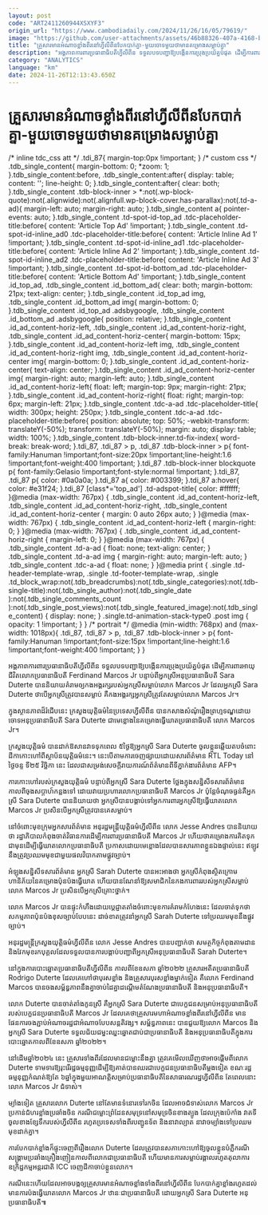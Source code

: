 ```yaml
---
layout: post
code: "ART2411260944XSXYF3"
origin_url: "https://www.cambodiadaily.com/2024/11/26/16/05/79619/"
image: "https://github.com/user-attachments/assets/46b88326-407a-4168-b35d-d9a52f758ab6"
title: "គ្រួសារ​មាន​អំណាច​ខ្លាំង​ពីរ​នៅ​ហ្វីលីពីន​បែកបាក់​គ្នា-មួយ​ចោទ​មួយ​ថា​មាន​គម្រោង​សម្លាប់​គ្នា"
description: "អង្គភាព​ការពារ​ប្រធានាធិបតី​ហ្វីលីពីន ទទួល​បទបញ្ជា​ឱ្យ​បង្កើន​ការ​ប្រុងប្រយ័ត្ន​បំផុត ដើម្បី​ការពារ​អាយុជីវិត​លោក​ប្រធានាធិបតី Ferdinand Marcos Jr បន្ទាប់ពី​អ្នកស្រី​អនុប្រធានាធិបតី Sara Duterte បាន​និយាយ​គំរាម​ឲ្យ​កង​អង្គរក្ស​របស់​អ្នកស្រី​សម្លាប់​លោក Marcos Jr ដែល​អ្នកស្រី Sara Duterte ថា​បើ​អ្នកស្រី​ត្រូវ​បាន​សម្លាប់ គឺ​កង​អង្គរក្ស​អ្នកស្រី​ត្រូវតែ​សម្លាប់​លោក Marcos Jr។"
category: "ANALYTICS"
language: "km"
date: 2024-11-26T12:13:43.650Z
---
```


# គ្រួសារ​មាន​អំណាច​ខ្លាំង​ពីរ​នៅ​ហ្វីលីពីន​បែកបាក់​គ្នា-មួយ​ចោទ​មួយ​ថា​មាន​គម្រោង​សម្លាប់​គ្នា

/\* inline tdc\_css att \*/ .tdi\_87{ margin-top:0px !important; } /\* custom css \*/ .tdb\_single\_content{ margin-bottom: 0; \*zoom: 1; }.tdb\_single\_content:before, .tdb\_single\_content:after{ display: table; content: ''; line-height: 0; }.tdb\_single\_content:after{ clear: both; }.tdb\_single\_content .tdb-block-inner > \*:not(.wp-block-quote):not(.alignwide):not(.alignfull.wp-block-cover.has-parallax):not(.td-a-ad){ margin-left: auto; margin-right: auto; }.tdb\_single\_content a{ pointer-events: auto; }.tdb\_single\_content .td-spot-id-top\_ad .tdc-placeholder-title:before{ content: 'Article Top Ad' !important; }.tdb\_single\_content .td-spot-id-inline\_ad0 .tdc-placeholder-title:before{ content: 'Article Inline Ad 1' !important; }.tdb\_single\_content .td-spot-id-inline\_ad1 .tdc-placeholder-title:before{ content: 'Article Inline Ad 2' !important; }.tdb\_single\_content .td-spot-id-inline\_ad2 .tdc-placeholder-title:before{ content: 'Article Inline Ad 3' !important; }.tdb\_single\_content .td-spot-id-bottom\_ad .tdc-placeholder-title:before{ content: 'Article Bottom Ad' !important; }.tdb\_single\_content .id\_top\_ad, .tdb\_single\_content .id\_bottom\_ad{ clear: both; margin-bottom: 21px; text-align: center; }.tdb\_single\_content .id\_top\_ad img, .tdb\_single\_content .id\_bottom\_ad img{ margin-bottom: 0; }.tdb\_single\_content .id\_top\_ad .adsbygoogle, .tdb\_single\_content .id\_bottom\_ad .adsbygoogle{ position: relative; }.tdb\_single\_content .id\_ad\_content-horiz-left, .tdb\_single\_content .id\_ad\_content-horiz-right, .tdb\_single\_content .id\_ad\_content-horiz-center{ margin-bottom: 15px; }.tdb\_single\_content .id\_ad\_content-horiz-left img, .tdb\_single\_content .id\_ad\_content-horiz-right img, .tdb\_single\_content .id\_ad\_content-horiz-center img{ margin-bottom: 0; }.tdb\_single\_content .id\_ad\_content-horiz-center{ text-align: center; }.tdb\_single\_content .id\_ad\_content-horiz-center img{ margin-right: auto; margin-left: auto; }.tdb\_single\_content .id\_ad\_content-horiz-left{ float: left; margin-top: 9px; margin-right: 21px; }.tdb\_single\_content .id\_ad\_content-horiz-right{ float: right; margin-top: 6px; margin-left: 21px; }.tdb\_single\_content .tdc-a-ad .tdc-placeholder-title{ width: 300px; height: 250px; }.tdb\_single\_content .tdc-a-ad .tdc-placeholder-title:before{ position: absolute; top: 50%; -webkit-transform: translateY(-50%); transform: translateY(-50%); margin: auto; display: table; width: 100%; }.tdb\_single\_content .tdb-block-inner.td-fix-index{ word-break: break-word; }.tdi\_87, .tdi\_87 > p, .tdi\_87 .tdb-block-inner > p{ font-family:Hanuman !important;font-size:20px !important;line-height:1.6 !important;font-weight:400 !important; }.tdi\_87 .tdb-block-inner blockquote p{ font-family:Gelasio !important;font-style:normal !important; }.tdi\_87, .tdi\_87 p{ color: #0a0a0a; }.tdi\_87 a{ color: #003399; }.tdi\_87 a:hover{ color: #e31f24; }.tdi\_87 \[class\*='top\_ad'\] .td-adspot-title{ color: #ffffff; }@media (max-width: 767px) { .tdb\_single\_content .id\_ad\_content-horiz-left, .tdb\_single\_content .id\_ad\_content-horiz-right, .tdb\_single\_content .id\_ad\_content-horiz-center { margin: 0 auto 26px auto; } }@media (max-width: 767px) { .tdb\_single\_content .id\_ad\_content-horiz-left { margin-right: 0; } }@media (max-width: 767px) { .tdb\_single\_content .id\_ad\_content-horiz-right { margin-left: 0; } }@media (max-width: 767px) { .tdb\_single\_content .td-a-ad { float: none; text-align: center; } .tdb\_single\_content .td-a-ad img { margin-right: auto; margin-left: auto; } .tdb\_single\_content .tdc-a-ad { float: none; } }@media print { .single .td-header-template-wrap, .single .td-footer-template-wrap, .single .td\_block\_wrap:not(.tdb\_breadcrumbs):not(.tdb\_single\_categories):not(.tdb-single-title):not(.tdb\_single\_author):not(.tdb\_single\_date ):not(.tdb\_single\_comments\_count ):not(.tdb\_single\_post\_views):not(.tdb\_single\_featured\_image):not(.tdb\_single\_content) { display: none; } .single.td-animation-stack-type0 .post img { opacity: 1 !important; } } /\* portrait \*/ @media (min-width: 768px) and (max-width: 1018px){ .tdi\_87, .tdi\_87 > p, .tdi\_87 .tdb-block-inner > p{ font-family:Hanuman !important;font-size:15px !important;line-height:1.6 !important;font-weight:400 !important; } }

អង្គភាព​ការពារ​ប្រធានាធិបតី​ហ្វីលីពីន ទទួល​បទបញ្ជា​ឱ្យ​បង្កើន​ការ​ប្រុងប្រយ័ត្ន​បំផុត ដើម្បី​ការពារ​អាយុជីវិត​លោក​ប្រធានាធិបតី Ferdinand Marcos Jr បន្ទាប់ពី​អ្នកស្រី​អនុប្រធានាធិបតី Sara Duterte បាន​និយាយ​គំរាម​ឲ្យ​កង​អង្គរក្ស​របស់​អ្នកស្រី​សម្លាប់​លោក Marcos Jr ដែល​អ្នកស្រី Sara Duterte ថា​បើ​អ្នកស្រី​ត្រូវ​បាន​សម្លាប់ គឺ​កង​អង្គរក្ស​អ្នកស្រី​ត្រូវតែ​សម្លាប់​លោក Marcos Jr។

ក្នុង​ស្ថានភាព​ដ៏​រំជើប​នេះ ក្រសួង​យុត្តិធម៌​នៃ​ប្រទេស​ហ្វីលីពីន បាន​កសាង​សំណុំរឿង​ព្រហ្មទណ្ឌ​ដោយ​ចោទ​អនុប្រធានាធិបតី Sara Duterte ជា​មេខ្លោង​នៃ​គម្រោង​ធ្វើ​ឃាត​ប្រធានាធិបតី លោក Marcos Jr។

ក្រសួង​យុត្តិធម៌ បាន​ដាក់​ឱសានវាទ​ទុក​ពេល ៥​ថ្ងៃ​ឱ្យ​អ្នកស្រី Sara Duterte ចូល​ខ្លួន​ឆ្លើយតប​ចំពោះ​ដីកា​កោះហៅ​ពី​ស្ថាប័ន​យុត្តិធម៌​នេះ។ នេះ​បើ​តាម​ការ​ចេញ​ផ្សាយ​ដោយ​សារព័ត៌មាន RTL Today នៅ​ថ្ងៃ​ចន្ទ ទី​២៥ វិច្ឆិកា នេះ ដែល​ជា​សម្រង់​សេចក្តី​រាយការណ៍​ព័ត៌មាន​ពី​ទីភ្នាក់ងារ​ព័ត៌មាន AFP។

ការ​កោះហៅ​របស់​ក្រសួង​យុត្តិធម៌ បន្ទាប់ពី​អ្នកស្រី Sara Duterte ថ្លែង​ក្នុង​សន្និសីទ​សារព័ត៌មាន​កាលពី​ចុង​សប្តាហ៍​កន្លង​ទៅ ដោយ​វាយប្រហារ​លោក​ប្រធានាធិបតី Marcos Jr ប៉ុន្តែ​ចំណុច​ធ្ងន់​គឺ​អ្នកស្រី Sara Duterte បាន​និយាយ​ថា អ្នកស្រី​បាន​បង្គាប់​ទៅ​អ្នក​ការពារ​អ្នកស្រី​ឱ្យ​ធ្វើ​ឃាត​លោក Marcos Jr ប្រសិនបើ​អ្នកស្រី​ត្រូវ​បាន​គេ​សម្លាប់។

នៅ​ចំពោះ​មុខ​ក្រុម​អ្នក​សារព័ត៌មាន អនុរដ្ឋមន្ត្រី​យុត្តិធម៌​ហ្វីលីពីន លោក Jesse Andres បាន​និយាយ​ថា រដ្ឋាភិបាល​កំពុង​ចាត់​វិធានការ​ដើម្បី​ការពារ​ប្រធានាធិបតី Marcos Jr ហើយ​ថា​គម្រោង​ការ​គិត​ទុក​ជា​មុន​ដើម្បី​ធ្វើ​ឃាត​លោក​ប្រធានាធិបតី ប្រកាស​ដោយ​មេខ្លោង​ដែល​បាន​សារភាព​ខ្លួនឯង​ផ្ទាល់​នេះ ឥឡូវ​នឹង​ត្រូវ​ប្រឈមមុខ​ជាមួយ​ផលវិបាក​តាម​ផ្លូវ​ច្បាប់។

អំឡុង​សន្និសីទ​សារព័ត៌មាន អ្នកស្រី Sarah Duterte បាន​អះអាង​ថា អ្នកស្រី​កំពុង​ស្ថិត​ក្រោម​ហានិភ័យ​នៃ​គម្រោង​ប៉ុនប៉ង​ធ្វើ​ឃាត ហើយ​បាន​ណែនាំ​ឱ្យ​សមាជិក​នៃ​កងការពារ​របស់​អ្នកស្រី​សម្លាប់​លោក Marcos Jr ប្រសិនបើ​អ្នកស្រី​គ្រោះថ្នាក់។

លោក Marcos Jr បាន​ផ្ទុះ​កំហឹង​ដោយ​ប្ដេជ្ញា​តតាំង​ចំពោះមុខ​ការ​គំរាមកំហែង​នេះ ដែល​ចាត់ទុក​ថា​សកម្មភាព​ប៉ុនប៉ង​ខុស​ច្បាប់​បែប​នេះ ដាច់ខាត​ត្រូវ​នាំ​អ្នកស្រី Sarah Duterte ទៅ​ប្រឈមមុខ​នឹង​ផ្លូវច្បាប់។

អនុរដ្ឋមន្ត្រី​ក្រសួង​យុត្តិធម៌​ហ្វីលីពីន លោក Jesse Andres បាន​បញ្ជាក់​ថា សមត្ថកិច្ច​កំពុង​តាមដាន និង​វែកមុខ​រក​បុគ្គល​ដែល​ទទួល​បាន​ការ​បង្គាប់​បញ្ជា​ពី​អ្នកស្រី​អនុប្រធានាធិបតី Sarah Duterte។

នៅ​ក្នុង​ការ​បោះឆ្នោត​ប្រធានាធិបតី​ហ្វីលីពីន កាលពី​ខែ​ឧសភា ឆ្នាំ​២០២២ គ្រួសារ​អតីត​ប្រធានាធិបតី Rodrigo Duterte ដែល​គេ​ហៅថា​បុរស​ខ្លាំង និង​គ្រួសារ​បុរស​ខ្លាំង​ម្នាក់​ទៀត គឺ​លោក Ferdinand Marcos បាន​ចង​សម្ព័ន្ធភាព​នឹង​គ្នា​ចាប់​ដៃ​គ្នា​ដណ្ដើម​តំណែង​ប្រធានាធិបតី និង​អនុប្រធានាធិបតី។

លោក Duterte បាន​ចាត់តាំង​កូនស្រី គឺ​អ្នកស្រី Sara Duterte ជា​បេក្ខជន​សម្រាប់​អនុប្រធានាធិបតី​របស់​បេក្ខជន​ប្រធានាធិបតី Marcos Jr ដែល​គេ​ថា​គ្រួសារ​មហាអំណាច​ខ្លាំង​ពីរ​នៅ​ហ្វីលីពីន មាន​ផែនការ​ចងភ្ជាប់​អំណាច​រដ្ឋ​ជា​អំណាច​បែប​សន្តតិវង្ស។ សម្ព័ន្ធភាព​នេះ បាន​ជួយ​ឱ្យ​លោក Marcos និង​អ្នកស្រី Sara Duterte ទទួល​ជ័យជម្នះ​ឈ្នះ​ឆ្នោត​ជាប់​ជា​ប្រធានាធិបតី និង​អនុប្រធានាធិបតី​ក្នុង​ការ​បោះឆ្នោត​កាលពី​ខែ​ឧសភា ឆ្នាំ​២០២២។

នៅ​ដើម​ឆ្នាំ​២០២៤ នេះ គ្រួសារ​ទាំង​ពីរ​ដែល​មាន​ជម្លោះ​នឹង​គ្នា ត្រូវ​គេ​មើល​ឃើញ​ថា​អាច​ផ្ដើម​ពី​លោក Duterte ទាមទារ​ឱ្យ​រុះរើ​រដ្ឋធម្មនុញ្ញ​ដើម្បី​ឱ្យ​គាត់​បាន​ឈរ​ជា​បេក្ខជន​ប្រធានាធិបតី​ម្ដង​ទៀត ខណៈ​រដ្ឋធម្មនុញ្ញ​កំណត់​ឱ្យ​តែ ៦​ឆ្នាំ​ក្នុង​មួយ​អាណត្តិ​សម្រាប់​ប្រធានាធិបតី​នៃ​សាធារណរដ្ឋ​ហ្វីលីពីន តែ​ពេល​នោះ លោក Marcos Jr ជំទាស់។

ម្យ៉ាង​ទៀត គ្រួសារ​លោក Duterte នៅតែ​មាន​ទំនោរ​ទៅ​រក​ចិន ដែល​អាច​ជំទាស់​លោក Marcos Jr ប្រកាន់​ជំហរ​ខ្លាំង​ប្រឆាំង​ចិន ករណី​ជម្លោះ​ព្រំដែន​សមុទ្រ​នៅ​សមុទ្រ​ចិន​ខាងត្បូង ដែល​ក្រុង​ប៉េកាំង វាតទី​ចូល​ខាង​ខ្សែទឹក​របស់​ហ្វីលីពីន រហូត​ប្រទេស​ទាំង​ពីរ​បញ្ជូន​ទ័ព និង​នាវា​ល្បាត នាវាចម្បាំង​ទៅ​ប្រឈមមុខ​ដាក់​គ្នា។

ការ​បែកបាក់​ខ្លាំង​ក៏​ផ្ទុះ​ចេញពី​រឿង​លោក Duterte ដែល​ត្រូវ​បាន​សភា​កោះហៅ​ឱ្យ​ចូល​ខ្លួន​បំភ្លឺ​ករណី​សង្គ្រាម​ប្រឆាំង​គ្រឿងញៀន​កាលពី​លោក​ជា​ប្រធានាធិបតី ហើយ​មាន​ការ​សម្លាប់​រង្គាល​រហូត​តុលាការ​ឧក្រិដ្ឋកម្ម​អន្តរជាតិ ICC ចេញ​ដីកា​ចាប់​ខ្លួន​លោក។

ករណី​នេះ​ហើយ​ដែល​អាច​បង្ក​ឲ្យ​គ្រួសារ​មាន​អំណាច​ខ្លាំង​ទាំង​ពីរ​នៅ​ហ្វីលីពីន បែកបាក់​គ្នា​ខ្លាំង​រហូត​ដល់​មាន​ការ​ប៉ង​ធ្វើ​ឃាត​លោក Marcos Jr ឋានៈ​ជា​ប្រធានាធិបតី ដោយ​អ្នកស្រី Sara Duterte អនុប្រធានាធិបតី៕